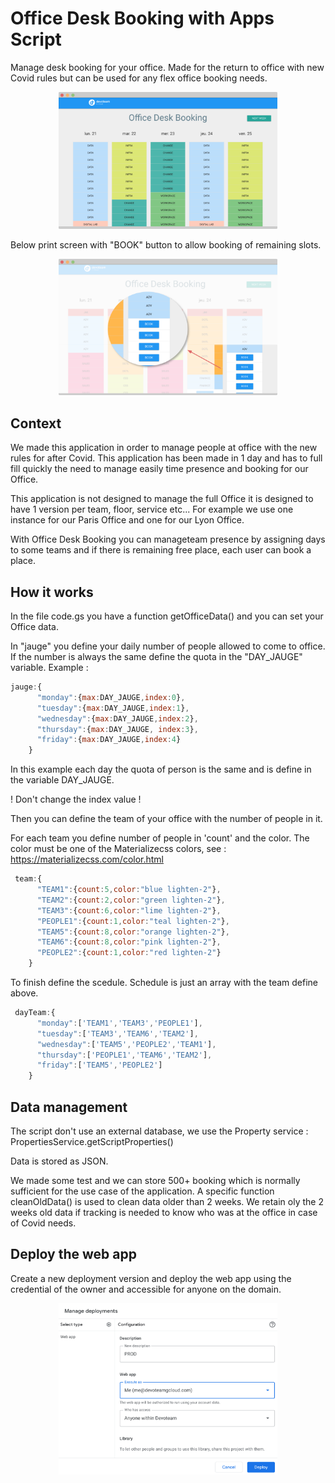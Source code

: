 # Office Desk Booking with Apps Script
Manage desk booking for your office. Made for the return to office with new Covid rules but can be used for any flex office booking needs.
<p align="center">
  <img src="https://github.com/devoteam-g-cloud/Office-Desk-Booking-with-Apps-Script/blob/main/img/screen_office_booking.png?raw=true" width="350" title="hover text">
</p>

Below print screen with "BOOK" button to allow booking of remaining slots.
<p align="center">
  <img src="https://github.com/devoteam-g-cloud/Office-Desk-Booking-with-Apps-Script/blob/main/img/screen_office_booking2.png?raw=true" width="350" title="hover text">
</p>

## Context
We made this application in order to manage people at office with the new rules for after Covid. This application has been made in 1 day and has to full fill quickly the need to manage easily time presence and booking for our Office.

This application is not designed to manage the full Office it is designed to have 1 version per team, floor, service etc... For example we use one instance for our Paris Office and one for our Lyon Office.

With Office Desk Booking you can manageteam presence by assigning days to some teams and if there is remaining free place, each user can book a place.

## How it works
In the file code.gs you have a function getOfficeData() and you can set your Office data.

In "jauge" you define your daily number of people allowed to come to office. If the number is always the same define the quota in the "DAY_JAUGE" variable.
Example :
```javascript
jauge:{
      "monday":{max:DAY_JAUGE,index:0},
      "tuesday":{max:DAY_JAUGE,index:1},
      "wednesday":{max:DAY_JAUGE,index:2},
      "thursday":{max:DAY_JAUGE, index:3},
      "friday":{max:DAY_JAUGE,index:4}
    }
```
In this example each day the quota of person is the same and is define in the variable DAY_JAUGE.

! Don't change the index value !

Then you can define the team of your office with the number of people in it.

For each team you define number of people in 'count' and the color. The color must be one of the Materializecss colors, see : https://materializecss.com/color.html
```javascript
 team:{
      "TEAM1":{count:5,color:"blue lighten-2"},
      "TEAM2":{count:2,color:"green lighten-2"},
      "TEAM3":{count:6,color:"lime lighten-2"},
      "PEOPLE1":{count:1,color:"teal lighten-2"},
      "TEAM5":{count:8,color:"orange lighten-2"},
      "TEAM6":{count:8,color:"pink lighten-2"},
      "PEOPLE2":{count:1,color:"red lighten-2"}
    }
```

To finish define the scedule.
Schedule is just an array with the team define above.
```javascript
 dayTeam:{
      "monday":['TEAM1','TEAM3','PEOPLE1'],
      "tuesday":['TEAM3','TEAM6','TEAM2'],
      "wednesday":['TEAM5','PEOPLE2','TEAM1'],
      "thursday":['PEOPLE1','TEAM6','TEAM2'],
      "friday":['TEAM5','PEOPLE2']
    }
```
 
## Data management
The script don't use an external database, we use the Property service : PropertiesService.getScriptProperties()

Data is stored as JSON.

We made some test and we can store 500+ booking which is normally sufficient for the use case of the application. A specific function cleanOldData() is used to clean data older than 2 weeks. We retain oly the 2 weeks old data if tracking is needed to know who was at the office in case of Covid needs.

## Deploy the web app
Create a new deployment version and deploy the web app using the credential of the owner and accessible for anyone on the domain.
<p align="center">
  <img src="https://github.com/devoteam-g-cloud/Office-Desk-Booking-with-Apps-Script/blob/main/img/deploy-office-booking.png?raw=true" width="350" title="hover text">
</p>
